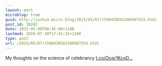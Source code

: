 ```yaml
---
layout: post
microblog: true
guid: http://joshua.micro.blog/2015/05/07/t596430582306967553.html
post_id: 38202
date: 2015-05-08T08:45:06+1100
lastmod: 2019-07-30T17:41:32+1100
type: post
url: /2015/05/07/t596430582306967553.html
---
```

My thoughts on the science of celebrancy [t.co/Ocpr1KcoD...](http://t.co/Ocpr1KcoD4)
